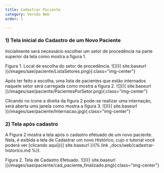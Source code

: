 ```yaml
---
title: Cadastrar Paciente
category: Versão Web
order: 1

---
```

<!-- {% include localVideo.html id='1EC8BnjJMon-vqy-UhLKk9sf_oukZzEbP' %} -->

### 1) Tela inicial do Cadastro de um Novo Paciente
Inicialmente será necessário escolher um setor de procedência na parte superior da tela como mostra a figura 1.

Figura 1. Local de escolha do setor de procedência.
![]({{ site.baseurl }}/images/sae/paciente/ListaSetores.png){:class="img-center"}

Após ter feito a escolha, uma lista de pacientes que estão internados naquele setor será carregada como mostra a figura 2.
![]({{ site.baseurl }}/images/sae/paciente/PacientesPorSetor.png){:class="img-center"}

Clicando no ícone a direita da figura 2 pode-se realizar uma internação, será aberta ums janela como mostra a figura 3.
![]({{ site.baseurl }}/images/sae/paciente/Internacao.jpg){:class="img-center"}

### 2) Tela após cadastro
A Figura 2 mostra a tela após o cadastro efetuado de um novo paciente. Nela, é exibida a tela de Cadastrar um novo Histórico, cujo o tutorial você poderá ver [clicando aqui]({{ site.baseurl }}{% link _docs/web/cadastrar-historico.md %}).



Figura 2. Tela de Cadastro Efetuado.
![]({{ site.baseurl }}/images/sae/paciente/cad_paciente_finalizado.png){:class="img-center"}
